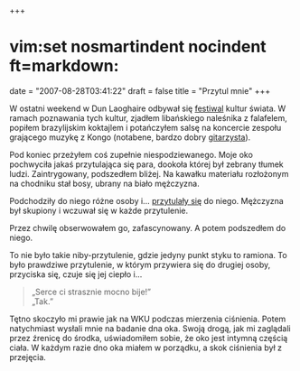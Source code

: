 +++
# vim:set nosmartindent nocindent ft=markdown:
date = "2007-08-28T03:41:22"
draft = false
title = "Przytul mnie"
+++

W ostatni weekend w Dun Laoghaire odbywał się
[festiwal](http://www.festivalofworldcultures.com/) kultur świata. W ramach
poznawania tych kultur, zjadłem libańskiego naleśnika z falafelem, popiłem
brazylijskim koktajlem i potańczyłem salsę na koncercie zespołu grającego muzykę
z Kongo (notabene, bardzo dobry
[gitarzysta](http://www.niweltsumbu.com/samples.html)).

Pod koniec przeżyłem coś zupełnie niespodziewanego. Moje oko pochwyciła jakaś
przytulająca się para, dookoła której był zebrany tłumek ludzi. Zaintrygowany,
podszedłem bliżej. Na kawałku materiału rozłożonym na chodniku stał bosy,
ubrany na biało mężczyzna.

Podchodziły do niego różne osoby i... [przytulały
się](http://ie.youtube.com/watch?v=vr3x_RRJdd4) do niego. Mężczyzna był skupiony
i wczuwał się w każde przytulenie.

Przez chwilę obserwowałem go, zafascynowany. A potem podszedłem do niego.

To nie było takie niby-przytulenie, gdzie jedyny punkt styku to ramiona. To
było prawdziwe przytulenie, w którym przywiera się do drugiej osoby, przyciska
się, czuje się jej ciepło i...

> „Serce ci strasznie mocno bije!”  
„Tak.”

Tętno skoczyło mi prawie jak na WKU podczas mierzenia ciśnienia. Potem
natychmiast wysłali mnie na badanie dna oka. Swoją drogą, jak mi zaglądali
przez źrenicę do środka, uświadomiłem sobie, że oko jest intymną częścią
ciała. W każdym razie dno oka miałem w porządku, a skok ciśnienia był z
przejęcia.
